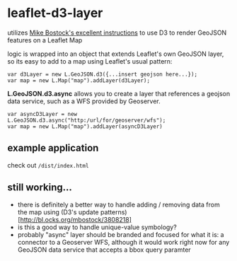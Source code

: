 # leaflet-d3-layer
utilizes [Mike Bostock's excellent instructions](http://bost.ocks.org/mike/leaflet/) to use D3 to render GeoJSON features on a Leaflet Map

logic is wrapped into an object that extends Leaflet's own GeoJSON layer, so its easy to add to a map using Leaflet's usual pattern:

    var d3Layer = new L.GeoJSON.d3({...insert geojson here...});
    var map = new L.Map("map").addLayer(d3Layer);
    
**L.GeoJSON.d3.async** allows you to create a layer that references a geojson data service, such as a WFS provided by Geoserver.

    var asyncD3Layer = new L.GeoJSON.d3.async("http:/url/for/geoserver/wfs");
    var map = new L.Map("map").addLayer(asyncD3Layer)
    
## example application
check out `/dist/index.html`

## still working...
- there is definitely a better way to handle adding / removing data from the map using (D3's update patterns)[http://bl.ocks.org/mbostock/3808218]
- is this a good way to handle unique-value symbology?
- probably "async" layer should be branded and focused for what it is: a connector to a Geoserver WFS, although it would work right now for any GeoJSON data service that accepts a bbox query paramter

